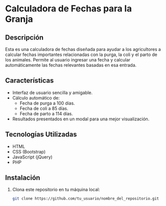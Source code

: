 # Calculadora de Fechas para la Granja

## Descripción

Esta es una calculadora de fechas diseñada para ayudar a los agricultores a calcular fechas importantes relacionadas con la purga, la coli y el parto de los animales. Permite al usuario ingresar una fecha y calcular automáticamente las fechas relevantes basadas en esa entrada.

## Características

- Interfaz de usuario sencilla y amigable.
- Cálculo automático de:
  - Fecha de purga a 100 días.
  - Fecha de coli a 85 días.
  - Fecha de parto a 114 días.
- Resultados presentados en un modal para una mejor visualización.

## Tecnologías Utilizadas

- HTML
- CSS (Bootstrap)
- JavaScript (jQuery)
- PHP

## Instalación

1. Clona este repositorio en tu máquina local:
   ```bash
   git clone https://github.com/tu_usuario/nombre_del_repositorio.git
